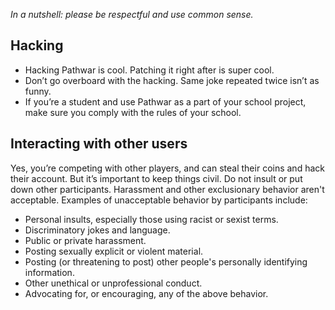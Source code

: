 _In a nutshell: please be respectful and use common sense._

## Hacking

* Hacking Pathwar is cool. Patching it right after is super cool.
* Don’t go overboard with the hacking. Same joke repeated twice isn’t as funny.
* If you’re a student and use Pathwar as a part of your school project, make sure you comply with the rules of your school.

## Interacting with other users

Yes, you’re competing with other players, and can steal their coins and hack their account.
But it’s important to keep things civil. Do not insult or put down other participants.
Harassment and other exclusionary behavior aren't acceptable.
Examples of unacceptable behavior by participants include:

* Personal insults, especially those using racist or sexist terms.
* Discriminatory jokes and language.
* Public or private harassment.
* Posting sexually explicit or violent material.
* Posting (or threatening to post) other people's personally identifying information.
* Other unethical or unprofessional conduct.
* Advocating for, or encouraging, any of the above behavior.
